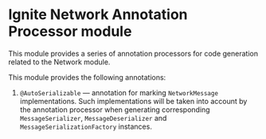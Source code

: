 # Ignite Network Annotation Processor module

This module provides a series of annotation processors for code generation related to the Network module.

This module provides the following annotations:

1. `@AutoSerializable` — annotation for marking `NetworkMessage` implementations. Such implementations will be taken
   into account by the annotation processor when generating corresponding `MessageSerializer`, `MessageDeserializer`
   and `MessageSerializationFactory` instances.
